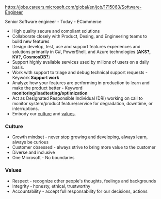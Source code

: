 https://jobs.careers.microsoft.com/global/en/job/1715063/Software-Engineer

Senior Software engineer - Today - ECommerce
- High quality secure and compliant solutions
- Collaborate closely with Product, Desing, and Engineering teams to build new features
- Design develop, test, use and support features experiences and solutions primarily in C#, PowerShell, and Azure technologies (**AKS?, KV?, CosmosDB?**)
- Support highly available services used by milions of users on a daily basis.
- Work with support to triage and debug technical support requests - Keywork **Support work**
- Analyze how your features are performing in production to learn and make the product better - Keyword **monitoring/loadtesting/optimization**
- Act as Designated Responsible Individual (DRI) working on call to monitor system/product feature/service for degradation, downtime, or interruptions. 
- Embody our [culture](https://careers.microsoft.com/v2/global/en/culture) and [values](https://www.microsoft.com/en-us/about/corporate-values).

### Culture
- Growth mindset - never stop growing and developing, always learn, always be curious
- Customer obsessed - always strive to bring more value to the customer
- Diverse and inclusive
- One Microsoft - No boundaries
### Values
- Respect - recognize other people's thoughts, feelings and backgrounds
- Integrity - honesty, ethical, trustworthy
- Accountability - accept full responsability for our decisions, actions